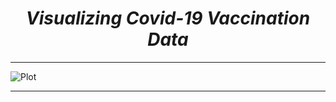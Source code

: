 
<i><h1 align='center'>Visualizing Covid-19 Vaccination Data</h1></i>
<hr>

![Plot](https://user-images.githubusercontent.com/32463223/126857280-3b726233-12d1-43f5-85a1-5379ea3a69f9.png)

<hr>
